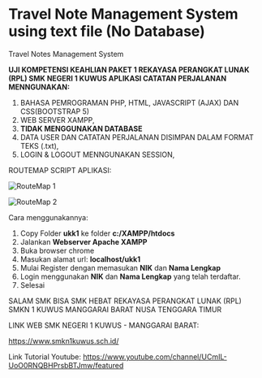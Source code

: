 # Travel Note Management System using text file (No Database)
Travel Notes Management System


**UJI KOMPETENSI KEAHLIAN PAKET 1 REKAYASA PERANGKAT LUNAK (RPL) SMK NEGERI 1 KUWUS APLIKASI CATATAN PERJALANAN MENNGUNAKAN:**
1. BAHASA PEMROGRAMAN PHP, HTML, JAVASCRIPT (AJAX) DAN CSS(BOOTSTRAP 5)
2. WEB SERVER XAMPP,
3. **TIDAK MENGGUNAKAN DATABASE**
4. DATA USER DAN CATATAN PERJALANAN DISIMPAN DALAM FORMAT TEKS (.txt), 
5. LOGIN & LOGOUT MENNGUNAKAN SESSION,

ROUTEMAP SCRIPT APLIKASI:

![RouteMap 1](https://user-images.githubusercontent.com/88584119/154087715-0673a016-64b1-4606-8c7a-9bffb6f92a67.png)

![RouteMap 2](https://user-images.githubusercontent.com/88584119/154087730-f3027819-0706-4c27-98e0-bc43e420338c.png)

Cara menggunakannya:
1. Copy Folder **ukk1** ke folder **c:/XAMPP/htdocs**
2. Jalankan **Webserver Apache XAMPP**
3. Buka browser chrome
4. Masukan alamat url: **localhost/ukk1**
5. Mulai Register dengan memasukan **NIK** dan **Nama Lengkap**
6. Login menggunakan **NIK** dan **Nama Lengkap** yang telah terdaftar.
7. Selesai

SALAM
SMK BISA SMK HEBAT
REKAYASA PERANGKAT LUNAK (RPL)
SMKN 1 KUWUS
MANGGARAI BARAT
NUSA TENGGARA TIMUR

LINK WEB SMK NEGERI 1 KUWUS - MANGGARAI BARAT:

https://www.smkn1kuwus.sch.id/

Link Tutorial Youtube: https://www.youtube.com/channel/UCmIL-UoO0RNQBHPrsbBTJmw/featured



